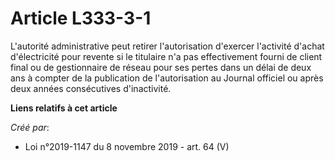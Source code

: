 # Article L333-3-1 

L'autorité administrative peut retirer l'autorisation d'exercer l'activité d'achat d'électricité pour revente si le titulaire
n'a pas effectivement fourni de client final ou de gestionnaire de réseau pour ses pertes dans un délai de deux ans à compter
de la publication de l'autorisation au Journal officiel ou après deux années consécutives d'inactivité.

**Liens relatifs à cet article**

_Créé par_:

  - Loi n°2019-1147 du 8 novembre 2019 - art. 64 (V)
